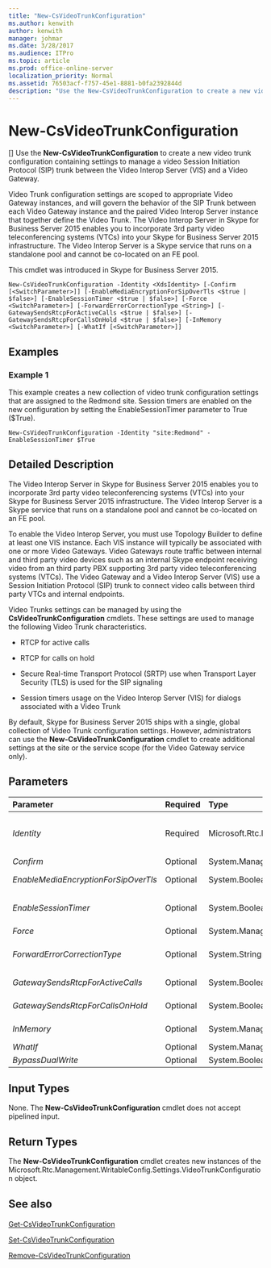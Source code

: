 ```yaml
---
title: "New-CsVideoTrunkConfiguration"
ms.author: kenwith
author: kenwith
manager: johmar
ms.date: 3/28/2017
ms.audience: ITPro
ms.topic: article
ms.prod: office-online-server
localization_priority: Normal
ms.assetid: 76503acf-f757-45e1-8881-b0fa2392844d
description: "Use the New-CsVideoTrunkConfiguration to create a new video trunk configuration containing settings to manage a video Session Initiation Protocol (SIP) trunk between the Video Interop Server (VIS) and a Video Gateway."
---
```


# New-CsVideoTrunkConfiguration
[]
Use the **New-CsVideoTrunkConfiguration** to create a new video trunk configuration containing settings to manage a video Session Initiation Protocol (SIP) trunk between the Video Interop Server (VIS) and a Video Gateway.
  
Video Trunk configuration settings are scoped to appropriate Video Gateway instances, and will govern the behavior of the SIP Trunk between each Video Gateway instance and the paired Video Interop Server instance that together define the Video Trunk. The Video Interop Server in Skype for Business Server 2015 enables you to incorporate 3rd party video teleconferencing systems (VTCs) into your Skype for Business Server 2015 infrastructure. The Video Interop Server is a Skype service that runs on a standalone pool and cannot be co-located on an FE pool.
  
This cmdlet was introduced in Skype for Business Server 2015.
  
```
New-CsVideoTrunkConfiguration -Identity <XdsIdentity> [-Confirm [<SwitchParameter>]] [-EnableMediaEncryptionForSipOverTls <$true | $false>] [-EnableSessionTimer <$true | $false>] [-Force <SwitchParameter>] [-ForwardErrorCorrectionType <String>] [-GatewaySendsRtcpForActiveCalls <$true | $false>] [-GatewaySendsRtcpForCallsOnHold <$true | $false>] [-InMemory <SwitchParameter>] [-WhatIf [<SwitchParameter>]]

```

## Examples
<a name="Examples"> </a>

### Example 1

This example creates a new collection of video trunk configuration settings that are assigned to the Redmond site. Session timers are enabled on the new configuration by setting the EnableSessionTimer parameter to True ($True).
  
```
New-CsVideoTrunkConfiguration -Identity "site:Redmond" -EnableSessionTimer $True
```

## Detailed Description
<a name="DetailedDescription"> </a>

The Video Interop Server in Skype for Business Server 2015 enables you to incorporate 3rd party video teleconferencing systems (VTCs) into your Skype for Business Server 2015 infrastructure. The Video Interop Server is a Skype service that runs on a standalone pool and cannot be co-located on an FE pool.
  
To enable the Video Interop Server, you must use Topology Builder to define at least one VIS instance. Each VIS instance will typically be associated with one or more Video Gateways. Video Gateways route traffic between internal and third party video devices such as an internal Skype endpoint receiving video from an third party PBX supporting 3rd party video teleconferencing systems (VTCs). The Video Gateway and a Video Interop Server (VIS) use a Session Initiation Protocol (SIP) trunk to connect video calls between third party VTCs and internal endpoints.
  
Video Trunks settings can be managed by using the **CsVideoTrunkConfiguration** cmdlets. These settings are used to manage the following Video Trunk characteristics.
  
- RTCP for active calls
    
- RTCP for calls on hold
    
- Secure Real-time Transport Protocol (SRTP) use when Transport Layer Security (TLS) is used for the SIP signaling
    
- Session timers usage on the Video Interop Server (VIS) for dialogs associated with a Video Trunk
    
By default, Skype for Business Server 2015 ships with a single, global collection of Video Trunk configuration settings. However, administrators can use the **New-CsVideoTrunkConfiguration** cmdlet to create additional settings at the site or the service scope (for the Video Gateway service only).
  
## Parameters
<a name="DetailedDescription"> </a>

|**Parameter**|**Required**|**Type**|**Description**|
|:-----|:-----|:-----|:-----|
| _Identity_ <br/> |Required  <br/> |Microsoft.Rtc.Management.Xds.XdsIdentity  <br/> |The  _Identity_ parameter specifies the unique identifier for the new collection of video trunk configuration settings. New collections can be created at either the site scope or the service scope (for the Video Gateway service only). <br/> For example, this syntax creates a new collection of settings assigned to the Redmond site: `-Identity "site:Redmond"`. And this syntax creates a new collection assigned to the Video Gateway "video-pbx-001.litwareinc.com": `-Identity "service:VideoGateway:video-pbx-001.litwareinc.com"` <br/> |
| _Confirm_ <br/> |Optional  <br/> |System.Management.Automation.SwitchParameter  <br/> |Prompts you for confirmation before executing the command.  <br/> |
| _EnableMediaEncryptionForSipOverTls_ <br/> |Optional  <br/> |System.Boolean  <br/> |When set to True ($True) it is expected that the Video Gateway or third party video teleconferencing system (VTC) uses TLS to protect SIP signaling and uses SRTP to protect the media traffic. The default value is True ($True).  <br/> |
| _EnableSessionTimer_ <br/> |Optional  <br/> |System.Boolean  <br/> |Specifies whether the session timer is enabled. Session timers are used to determine whether a particular session is still active. The default is false ($False).  <br/> Note that even if this parameter is set to False, session timers can be applicable if the remote connection has session timer enabled. In such a case, the Video Interop Server will reply to session timer probes from the remote entity.  <br/> |
| _Force_ <br/> |Optional  <br/> |System.Management.Automation.SwitchParameter  <br/> |Suppresses the display of any non-fatal error messages and completes the cmdlet operation.  <br/> |
| _ForwardErrorCorrectionType_ <br/> |Optional  <br/> |System.String  <br/> | Specifies the type of Forward Error Correction (FEC) to be used between the Video Interop Server (VIS) and a Video Gateway. The valid settings are: <br/>  None: Turns off FEC between the VIS and the Video Gateway. <br/>  Cisco: Enables FEC compatible with Cisco Video Gateways, such as Cisco Unified Communications Manager (CUCM). <br/> |
| _GatewaySendsRtcpForActiveCalls_ <br/> |Optional  <br/> |System.Boolean  <br/> |When set to True ($True) it is expected that the Video Gateway or third party video teleconferencing system (VTC) sends RTCP for calls that are enabled for media sending from the Video Gateway or VTC. The default value is True ($True).  <br/> |
| _GatewaySendsRtcpForCallsOnHold_ <br/> |Optional  <br/> |System.Boolean  <br/> |When set to True ($True) it is expected that the Video Gateway or third party video teleconferencing system (VTC) sends RTCP for calls that are disabled for media sending from the Video Gateway or VTC. The default value is False ($False).  <br/> |
| _InMemory_ <br/> |Optional  <br/> |System.Management.Automation.SwitchParameter  <br/> |Creates an object reference without actually committing the object as a permanent change. If you assign the output of this cmdlet called with this parameter to a variable, you can make changes to the properties of the object reference and then commit those changes by passing that object reference to the **Set-CsVideoTrunkConfiguration** cmdlet. <br/> |
| _WhatIf_ <br/> |Optional  <br/> |System.Management.Automation.SwitchParameter  <br/> |Describes what would happen if you executed the command without actually executing the command.  <br/> |
| _BypassDualWrite_ <br/> |Optional  <br/> |System.Boolean  <br/> |PARAMVALUE: $true | $false  <br/> |
   
## Input Types
<a name="InputTypes"> </a>

None. The **New-CsVideoTrunkConfiguration** cmdlet does not accept pipelined input.
  
## Return Types
<a name="ReturnTypes"> </a>

The **New-CsVideoTrunkConfiguration** cmdlet creates new instances of the Microsoft.Rtc.Management.WritableConfig.Settings.VideoTrunkConfiguration object.
  
## See also
<a name="ReturnTypes"> </a>

#### 

[Get-CsVideoTrunkConfiguration](get-csvideotrunkconfiguration.md)
  
[Set-CsVideoTrunkConfiguration](set-csvideotrunkconfiguration.md)
  
[Remove-CsVideoTrunkConfiguration](remove-csvideotrunkconfiguration.md)

